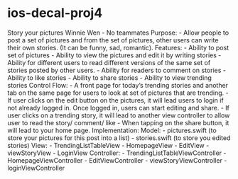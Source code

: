 # ios-decal-proj4
Story your pictures 
Winnie Wen
    - No teammates 
Purpose: 
    - Allow people to post a set of pictures and from the set of pictures, other users can write their own stories. (It can be funny, sad, romantic). 
Features: 
    - Ability to post set of pictures
    - Ability to view the pictures and edit it by writing stories 
    - Ability for different users to read different versions of the same set of stories posted by other users. 
    - Ability for readers to comment on stories 
    - Ability to like stories
    - Ability to share stories 
    - Ability to view trending stories 
Control Flow:
    - A front page for today’s trending stories and another tab on the same page for users to look at set of pictures that are trending. 
    - If user clicks on the edit button on the pictures, it will lead users to login if not already logged in. Once logged in, users can start editing and share.
    - If user clicks on a trending story, it will lead to another view controller to allow user to read the story/ comment/ like
    - When tapping on the share button, it will lead to your home page. 
Implementation:
    Model: 
        - pictures.swift (to store your pictures for this post into a list) 
        - stories.swift (to store you edited stories) 
    View: 
        - TrendingListTableView 
        - HomepageView
        - EditView
        - viewStoryView 
        - LoginView
    Controller:
        - TrendingListTableViewController
        - HomepageViewController
        - EditViewController
        - viewStoryViewController
        - loginViewController



